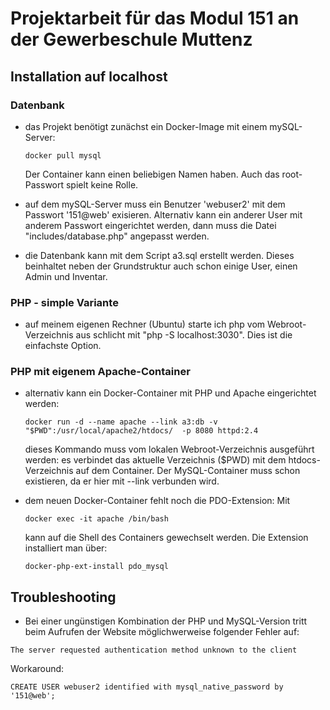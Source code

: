 # Projektarbeit für das Modul 151 an der Gewerbeschule Muttenz

## Installation auf localhost
### Datenbank
- das Projekt benötigt zunächst ein Docker-Image mit einem mySQL-Server:

  `docker pull mysql`
  
  Der Container kann einen beliebigen Namen haben. Auch das root-Passwort spielt keine Rolle.
  
- auf dem mySQL-Server muss ein Benutzer 'webuser2' mit dem Passwort '151@web' exisieren. Alternativ kann ein anderer User mit anderem Passwort eingerichtet werden, dann muss die Datei "includes/database.php" angepasst werden.

- die Datenbank kann mit dem Script a3.sql erstellt werden. Dieses beinhaltet neben der Grundstruktur auch schon einige User, einen Admin und Inventar.

### PHP - simple Variante
- auf meinem eigenen Rechner (Ubuntu) starte ich php vom Webroot-Verzeichnis aus schlicht mit "php -S localhost:3030". Dies ist die einfachste Option.

### PHP mit eigenem Apache-Container
- alternativ kann ein Docker-Container mit PHP und Apache eingerichtet werden:

  `docker run -d --name apache --link a3:db -v "$PWD":/usr/local/apache2/htdocs/  -p 8080 httpd:2.4`
  
  dieses Kommando muss vom lokalen Webroot-Verzeichnis ausgeführt werden: es verbindet das aktuelle Verzeichnis ($PWD) mit dem        htdocs-Verzeichnis auf dem Container. Der MySQL-Container muss schon existieren, da er hier mit --link verbunden wird.
  
- dem neuen Docker-Container fehlt noch die PDO-Extension: Mit 
  
  `docker exec -it apache /bin/bash` 
  
  kann auf die Shell des Containers gewechselt werden. Die Extension installiert man über:
   
   `docker-php-ext-install pdo_mysql`
    
 ## Troubleshooting
 - Bei einer ungünstigen Kombination der PHP und MySQL-Version tritt beim Aufrufen der Website möglichwerweise folgender Fehler auf:
 
  `The server requested authentication method unknown to the client`

Workaround:

  `CREATE USER webuser2 identified with mysql_native_password by '151@web';`
